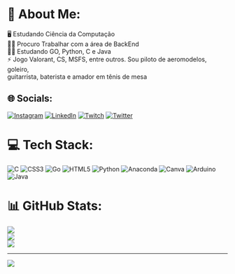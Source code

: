 # 💫 About Me:
🖥 Estudando Ciência da Computação<br>👩‍💻 Procuro Trabalhar com a área de BackEnd<br>👨‍🏫 Estudando GO, Python, C e Java<br>⚡ Jogo Valorant, CS, MSFS, entre outros. Sou piloto de aeromodelos, goleiro,<br>guitarrista, baterista e amador em tênis de mesa


## 🌐 Socials:
[![Instagram](https://img.shields.io/badge/Instagram-%23E4405F.svg?logo=Instagram&logoColor=white)](https://instagram.com/davidsppacini) [![LinkedIn](https://img.shields.io/badge/LinkedIn-%230077B5.svg?logo=linkedin&logoColor=white)](https://www.linkedin.com/in/davi-pacini-1b1530270/) [![Twitch](https://img.shields.io/badge/Twitch-%239146FF.svg?logo=Twitch&logoColor=white)](https://twitch.tv/gcDSP) [![Twitter](https://img.shields.io/badge/Twitter-%231DA1F2.svg?logo=Twitter&logoColor=white)](https://twitter.com/DaviDPPacini1) 

# 💻 Tech Stack:
![C](https://img.shields.io/badge/c-%2300599C.svg?style=for-the-badge&logo=c&logoColor=white) ![CSS3](https://img.shields.io/badge/css3-%231572B6.svg?style=for-the-badge&logo=css3&logoColor=white) ![Go](https://img.shields.io/badge/go-%2300ADD8.svg?style=for-the-badge&logo=go&logoColor=white) ![HTML5](https://img.shields.io/badge/html5-%23E34F26.svg?style=for-the-badge&logo=html5&logoColor=white) ![Python](https://img.shields.io/badge/python-3670A0?style=for-the-badge&logo=python&logoColor=ffdd54) ![Anaconda](https://img.shields.io/badge/Anaconda-%2344A833.svg?style=for-the-badge&logo=anaconda&logoColor=white) ![Canva](https://img.shields.io/badge/Canva-%2300C4CC.svg?style=for-the-badge&logo=Canva&logoColor=white) ![Arduino](https://img.shields.io/badge/-Arduino-00979D?style=for-the-badge&logo=Arduino&logoColor=white) ![Java](https://img.shields.io/badge/java-%23ED8B00.svg?style=for-the-badge&logo=openjdk&logoColor=white)
# 📊 GitHub Stats:
![](https://github-readme-stats.vercel.app/api?username=DaviPacini&theme=radical&hide_border=false&include_all_commits=true&count_private=true)<br/>
![](https://github-readme-streak-stats.herokuapp.com/?user=DaviPacini&theme=radical&hide_border=false)<br/>
![](https://github-readme-stats.vercel.app/api/top-langs/?username=DaviPacini&theme=radical&hide_border=false&include_all_commits=true&count_private=true&layout=compact)



---
[![](https://visitcount.itsvg.in/api?id=DaviPacini&icon=0&color=0)](https://visitcount.itsvg.in)

<!-- Proudly created with GPRM ( https://gprm.itsvg.in ) -->
